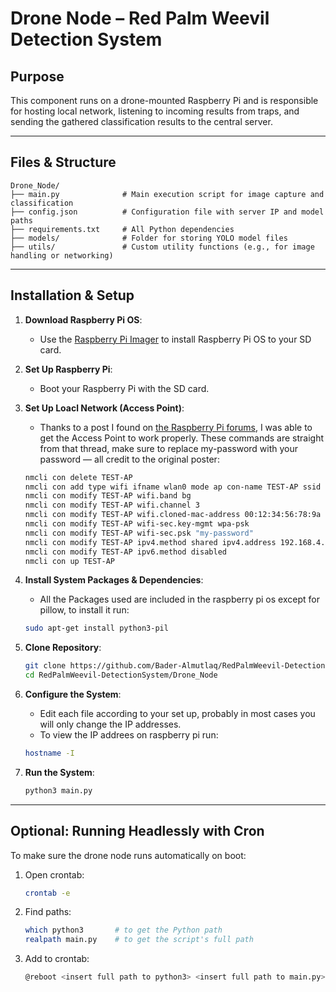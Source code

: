 # Drone Node – Red Palm Weevil Detection System

## Purpose

This component runs on a drone-mounted Raspberry Pi and is responsible for hosting local network, listening to incoming results from traps, and sending the gathered classification results to the central server.

---

## Files & Structure

```
Drone_Node/
├── main.py              # Main execution script for image capture and classification
├── config.json          # Configuration file with server IP and model paths
├── requirements.txt     # All Python dependencies
├── models/              # Folder for storing YOLO model files
├── utils/               # Custom utility functions (e.g., for image handling or networking)
```

---

## Installation & Setup

1. **Download Raspberry Pi OS**:
   - Use the [Raspberry Pi Imager](https://www.raspberrypi.org/software/) to install Raspberry Pi OS to your SD card.

2. **Set Up Raspberry Pi**:
   - Boot your Raspberry Pi with the SD card.

3. **Set Up Loacl Network (Access Point)**:
   - Thanks to a post I found on [the Raspberry Pi forums](https://forums.raspberrypi.com/), I was able to get the Access Point to work properly. These commands are straight from that thread, make sure to replace my-password with your password — all credit to the original poster:

    ```bash
    nmcli con delete TEST-AP
    nmcli con add type wifi ifname wlan0 mode ap con-name TEST-AP ssid hotspot autoconnect false
    nmcli con modify TEST-AP wifi.band bg
    nmcli con modify TEST-AP wifi.channel 3
    nmcli con modify TEST-AP wifi.cloned-mac-address 00:12:34:56:78:9a
    nmcli con modify TEST-AP wifi-sec.key-mgmt wpa-psk
    nmcli con modify TEST-AP wifi-sec.psk "my-password"
    nmcli con modify TEST-AP ipv4.method shared ipv4.address 192.168.4.1/24
    nmcli con modify TEST-AP ipv6.method disabled
    nmcli con up TEST-AP
    ```

4. **Install System Packages & Dependencies**:
   - All the Packages used are included in the raspberry pi os except for pillow, to install it run:
   ```bash
   sudo apt-get install python3-pil
   ```

5. **Clone Repository**:
   ```bash
   git clone https://github.com/Bader-Almutlaq/RedPalmWeevil-DetectionSystem.git
   cd RedPalmWeevil-DetectionSystem/Drone_Node
   ```

6. **Configure the System**:
   - Edit each file according to your set up, probably in most cases you will only change the IP addresses.
   - To view the IP addrees on raspberry pi run:
   ```bash
   hostname -I
   ```

7. **Run the System**:
   ```bash
   python3 main.py
   ```

---

## Optional: Running Headlessly with Cron

To make sure the drone node runs automatically on boot:

1. Open crontab:
   ```bash
   crontab -e
   ```

2. Find paths:
   ```bash
   which python3       # to get the Python path
   realpath main.py    # to get the script's full path
   ```

3. Add to crontab:
   ```bash
   @reboot <insert full path to python3> <insert full path to main.py>
   ```
